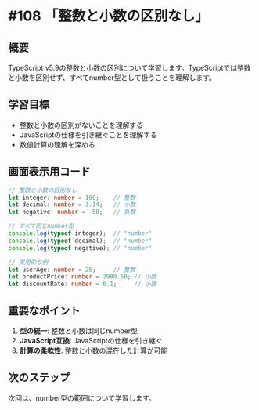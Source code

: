 # #108 「整数と小数の区別なし」

## 概要
TypeScript v5.9の整数と小数の区別について学習します。TypeScriptでは整数と小数を区別せず、すべてnumber型として扱うことを理解します。

## 学習目標
- 整数と小数の区別がないことを理解する
- JavaScriptの仕様を引き継ぐことを理解する
- 数値計算の理解を深める

## 画面表示用コード

```typescript
// 整数と小数の区別なし
let integer: number = 100;    // 整数
let decimal: number = 3.14;   // 小数
let negative: number = -50;   // 負数

// すべて同じnumber型
console.log(typeof integer);  // "number"
console.log(typeof decimal);  // "number"
console.log(typeof negative); // "number"

// 実用的な例
let userAge: number = 25;     // 整数
let productPrice: number = 2980.50; // 小数
let discountRate: number = 0.1;     // 小数
```

## 重要なポイント
1. **型の統一**: 整数と小数は同じnumber型
2. **JavaScript互換**: JavaScriptの仕様を引き継ぐ
3. **計算の柔軟性**: 整数と小数の混在した計算が可能

## 次のステップ
次回は、number型の範囲について学習します。